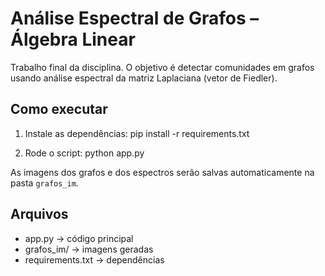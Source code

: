# Análise Espectral de Grafos – Álgebra Linear

Trabalho final da disciplina. O objetivo é detectar comunidades em grafos usando análise espectral da matriz Laplaciana (vetor de Fiedler).

## Como executar
1. Instale as dependências:
   pip install -r requirements.txt

2. Rode o script:
   python app.py

As imagens dos grafos e dos espectros serão salvas automaticamente na pasta `grafos_im`.

## Arquivos
- app.py → código principal
- grafos_im/ → imagens geradas
- requirements.txt → dependências

